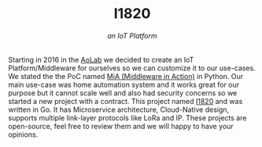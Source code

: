 <h1 align="center">I1820</h1>
<h6 align="center">an IoT Platform</h6>

Starting in 2016 in the [AoLab](https://github.com/AoLab) we decided to create an IoT Platform/Middleware for ourselves so we can customize it
to our use-cases. We stated the the PoC named [MiA (Middleware in Action)](https://github.com/I1820/mia) in Python. Our main use-case was home automation
system and it works great for our purpose but it cannot scale well and also had security concerns so we started a new project
with a contract. This project named [I1820](https://github.com/I1820/I1820) and was written in Go. It has Microservice architecture, Cloud-Native
design, supports multiple link-layer protocols like LoRa and IP. These projects are open-source, feel free to review them and
we will happy to have your opinions.
